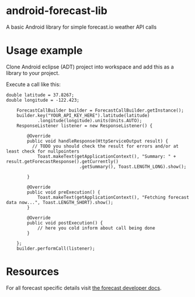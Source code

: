 android-forecast-lib
====================

A basic Android library for simple forecast.io weather API calls

# Usage example

Clone Android eclipse (ADT) project into workspace and add this as a library to your project.

Execute a call like this:

    double latitude = 37.8267;
    double longitude = -122.423;
    
		ForecastCallBuilder builder = ForecastCallBuilder.getInstance();
		builder.key("YOUR_API_KEY_HERE").latitude(latitude)
				.longitude(longitude).units(Units.AUTO);
		ResponseListener listener = new ResponseListener() {

			@Override
			public void handleResponse(HttpServiceOutput result) {
			  // TODO you should check the result for errors and/or at least check for nullpointers
				Toast.makeText(getApplicationContext(), "Summary: " + result.getForecastResponse().getCurrently()
								.getSummary(), Toast.LENGTH_LONG).show();

			}

			@Override
			public void preExecution() {
				Toast.makeText(getApplicationContext(), "Fetching forecast data now...", Toast.LENGTH_SHORT).show();
			}

			@Override
			public void postExecution() {
				// here you cold inform about call being done
			}

		};
		builder.performCall(listener);


# Resources

For all forecast specific details visit [the forecast developer docs](https://developer.forecast.io/docs/v2).
